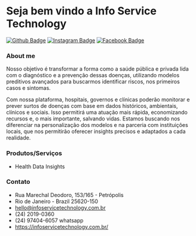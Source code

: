 # Seja bem vindo a Info Service Technology 
[![Github Badge](https://img.shields.io/badge/-Github-000?style=flat-square&logo=Github&logoColor=white&link=https://github.com/mauroslucios)](https://github.com/mauroslucios)
[![Instagram Badge](https://img.shields.io/badge/Instagram-E4405F?style=flat-square&labelColor=CC0000&logo=instagram&logoColor=white)](https://www.instagram.com/luciospsilva/)
[![Facebook Badge](https://img.shields.io/badge/facebook-%231877F2.svg?&style=flat-square&labelColor=01579B&logo=facebook&logoColor=white)](https://www.facebook.com/profile.php?id=61553859786097)
### About me
<p>Nosso objetivo é transformar a forma como a saúde pública e privada lida com o diagnóstico e a prevenção dessas doenças, utilizando modelos preditivos avançados para buscarmos identificar riscos, nos primeiros casos e sintomas.</p>
<p>Com nossa plataforma, hospitais, governos e clínicas poderão monitorar e prever surtos de doenças com base em dados históricos, ambientais, clínicos e sociais. Isso permitirá uma atuação mais rápida, economizando recursos e, o mais importante, salvando vidas. Estamos buscando nos diferenciar na personalização dos modelos e na parceria com instituições locais, que nos permitirão oferecer insights precisos e adaptados a cada realidade.</p>


### Produtos/Serviços
- Health Data Insights

### Contato
- Rua Marechal Deodoro, 153/165 - Petrópolis
- Rio de Janeiro - Brazil 25620-150
- hello@infoservicetechnology.com.br
- (24) 2019-0360
- (24) 97404-6057 whatsapp
- https://infoservicetechnology.com.br/
  
  
  
